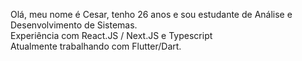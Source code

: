 Olá, meu nome é Cesar, tenho 26 anos e sou estudante de Análise e Desenvolvimento de Sistemas. <br/>
Experiência com React.JS / Next.JS e Typescript <br/>
Atualmente trabalhando com Flutter/Dart.
